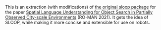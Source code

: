 This is an extraction (with modifications) of [the original sloop package](https://github.com/h2r/sloop)
for the paper
[Spatial Language Understanding for Object Search in Partially Observed City-scale Environments](https://arxiv.org/abs/2012.02705)
(RO-MAN 2021).
It gets the idea of SLOOP, while making it more concise and extensible for use on robots.
